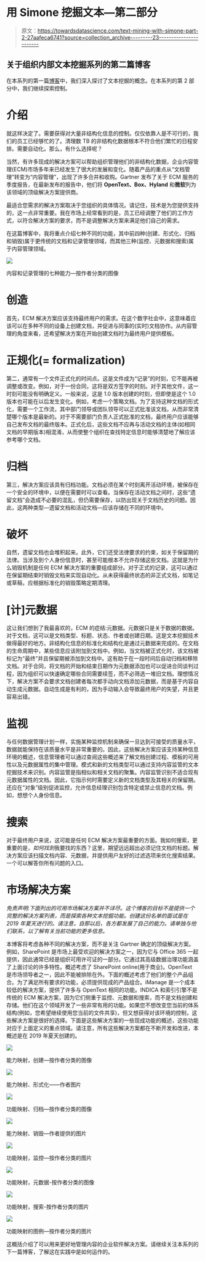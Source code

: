 # 用 Simone 挖掘文本—第二部分

> 原文：<https://towardsdatascience.com/text-mining-with-simone-part-2-27aafeca6741?source=collection_archive---------23----------------------->

## 关于组织内部文本挖掘系列的第二篇博客

在本系列的第一篇[博客](/text-mining-with-simone-part-1-8fc8b780c856)中，我们深入探讨了文本挖掘的概念。在本系列的第 2 部分中，我们继续探索控制。

# 介绍

就这样决定了。需要获得对大量非结构化信息的控制。仅仅依靠人是不可行的，我们的员工已经够忙的了。清理数 TB 的非结构化数据根本不符合他们繁忙的日程安排。需要自动化。那么，有什么选择呢？

当然，有许多现成的解决方案可以帮助组织管理他们的非结构化数据，企业内容管理(ECM)市场多年来已经发生了很大的发展和变化。随着产品的重点从“文档管理”转变为“内容管理”，出现了许多合并和收购。Gartner 发布了关于 ECM 服务的季度报告，在最新发布的报告中，他们将 **OpenText、Box、Hyland** 和**微软**列为该领域的顶级解决方案提供商。

最适合您需求的解决方案取决于您组织的具体情况。请记住，技术是为您提供支持的，这一点非常重要。我在市场上经常看到的是，员工已经调整了他们的工作方式，以符合解决方案的要求，而不是调整解决方案来满足他们自己的需求。

在这篇博客中，我将重点介绍七种不同的功能，其中前四种(创建、形式化、归档和销毁)属于更传统的文档和记录管理领域，而其他三种(监控、元数据和搜索)属于内容管理领域。

![](img/db706dc1b6f9a635f52d124b2ac17402.png)

内容和记录管理的七种能力—按作者分类的图像

# 创造

首先，ECM 解决方案应该支持最终用户的需求。在这个数字社会中，这意味着应该可以在多种不同的设备上创建文档，并促进与同事的(实时)文档协作。从内容管理的角度来看，还希望解决方案在开始创建文档时为最终用户提供模板。

# 正规化(= formalization)

第二，通常有一个文件正式化的时间点。这是文件成为“记录”的时刻，它不能再被调整或改变。例如，对于一份合同，这将是双方签字的时刻。对于其他文件，这一时刻可能没有明确定义。一般来说，这是 1.0 版本创建的时刻，但即使是这个 1.0 版本也可能在以后发生变化。例如，考虑一个策略文档。为了支持这种文档的形式化，需要一个工作流，其中部门领导或团队领导可以正式批准该文档，从而非常清楚哪个版本是最新的。对于不需要部门负责人正式批准的文档，最终用户应该能够自己发布文档的最终版本。正式化后，这些文档不应再与活动文档的主体(如相同文档的早期版本)相混淆，从而使整个组织在查找特定信息时能够清楚地了解应该参考哪个文档。

# 归档

第三，解决方案应该具有归档功能。文档必须在某个时刻离开活动环境，被保存在一个安全的环境中，以便在需要时可以查看。当保存在活动文档之间时，这些“遗留文档”会造成不必要的混乱，但仍需要保存，以防出现关于文档历史的问题。因此，这两种类型—遗留文档和活动文档—应该存储在不同的环境中。

# 破坏

自然，遗留文档也会堆积起来。此外，它们还受法律要求的约束，如关于保留期的法律。当涉及到个人身份信息时，甚至可能根本不允许存储这些文档。这就是为什么销毁机制是任何 ECM 解决方案的重要组成部分。对于正式的记录，这可以通过在保留期结束时销毁文档来实现自动化。从未获得最终状态的非正式文档，如笔记或草稿，应根据标准化的销毁策略定期清理。

# [计]元数据

这让我们想到了我最喜欢的，ECM 的症结:元数据。元数据只是关于数据的数据。对于文档，这可以是文档类型、标题、状态、作者或创建日期。这是文本挖掘技术做得最好的地方。非结构化信息的标准化和结构化是通过元数据来完成的。在文档的生命周期中，某些信息应该附加到文档中。例如，当文档被正式化时，该文档被标记为“最终”并且保留期被添加到文档中。这有助于在一段时间后自动归档和移除文档。对于合同，将文档的开始和结束日期作为元数据添加也可以促进合同谈判过程，因为组织可以快速确定哪些合同需要续签，而不必筛选一堆旧文档。理想情况下，解决方案不会要求文档创建者每次都手动向文档添加元数据，而是基于内容自动生成元数据。自动生成是有利的，因为手动输入会导致最终用户的失望，并且更容易出错。

# 监视

与任何数据管理计划一样，实施某种监控机制来确保一旦达到可接受的质量水平，数据就能保持在该质量水平是非常重要的。因此，这些解决方案应该支持某种信息环境的概述，信息管理者可以通过查阅这些概述来了解文档创建过程、模板的可用性以及元数据属性的集中管理。模式和新的文档类型可以通过支持内容监管的文本挖掘技术来识别。内容监管是指相似和相关文档的聚集。内容监管识别不适合现有元数据属性的文档。因此，它指示何时需要定义新的文档类型及其相关的保留期。还应在“对象”级别促进监控，允许信息经理识别包含特定或禁止信息的文档。例如，想想个人身份信息。

# 搜索

对于最终用户来说，这可能是任何 ECM 解决方案最重要的方面。我如何搜索，更重要的是，*如何找到*我要找的东西？这里，期望远远超出必须记住文档的标题。解决方案应该扫描文档内容、元数据，并提供用户友好的过滤选项来优化搜索结果。一个可以解答你所有问题的入口。

# 市场解决方案

*免责声明:下面列出的可用市场解决方案并不详尽。这个博客的目标不是提供一个完整的解决方案列表，而是探索各种文本挖掘功能。创建这份名单的面试是在 2019 年夏天进行的。请注意，自那以后，各方都发展了自己的能力。请单独与他们联系，以了解有关当前功能的更多信息。*

本博客将考虑各种不同的解决方案，而不是关注 Gartner 确定的顶级解决方案。例如，SharePoint 是市场上最受欢迎的解决方案之一，因为它与 Office 365 一起提供，因此通常已经是组织可用许可证的一部分。它通过其高级数据治理功能涵盖了上面讨论的许多特性。概述考虑了 SharePoint online(用于商业)。OpenText 是市场领导者之一，因此不能被排除在外。下面的概述考虑了他们的整个产品组合。为了满足所有要求的功能，必须提供现成的产品组合。iManage 是一个成本较低的解决方案，提供了许多与 OpenText 相同的功能。INDICA 和索引引擎不是传统的 ECM 解决方案，因为它们侧重于监控、元数据和搜索，而不是文档创建和存储。他们在这个领域开发了一些非常有用的功能。如果您不想改变您当前的体系结构(例如，您希望继续使用您当前的文件共享)，但又想获得对该环境的控制，这些解决方案是很好的选择。下面是这些解决方案的一些现成功能的概述，这些功能对应于上面定义的重点领域。请注意，所有这些解决方案都在不断开发和改进，本概述是在 2019 年夏天创建的。

![](img/2eaec18ad1aa841cbe9c937c1945ac94.png)

能力映射，创建—按作者分类的图像

![](img/1962cf49d5b1f925b56c673d36bd1719.png)

能力映射、形式化——作者图片

![](img/0a33e98959b0574331b95bba366d97a9.png)

功能映射、归档—按作者分类的图像

![](img/fa74375b230be9b0fa00b2c84cc59346.png)

能力映射、销毁—作者提供的图片

![](img/13292ac233f420cf73748e3bc515f44b.png)

功能映射，监控—按作者分类的图片

![](img/e76c59f055a9453a079ddcd4c959a61f.png)

功能映射，元数据-按作者分类的图像

![](img/162f0852e121501242a2d96694b329c8.png)

功能映射，搜索-按作者分类的图片

![](img/7118fde77457c319ed52e70063916f31.png)

功能映射的图例—按作者分类的图片

这概括介绍了可以用来更好地管理内容的企业软件解决方案。请继续关注本系列的下一篇博客，了解这在实践中是如何运作的。